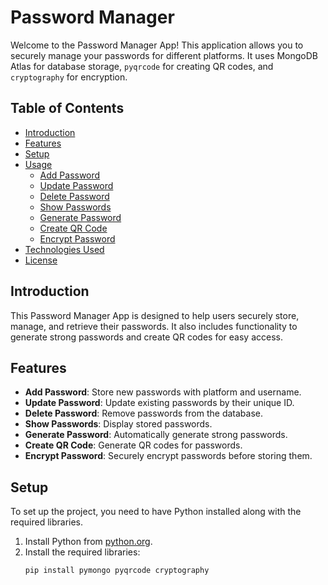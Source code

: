 # Password Manager

Welcome to the Password Manager App! This application allows you to securely manage your passwords for different platforms. It uses MongoDB Atlas for database storage, `pyqrcode` for creating QR codes, and `cryptography` for encryption.

## Table of Contents

- [Introduction](#introduction)
- [Features](#features)
- [Setup](#setup)
- [Usage](#usage)
  - [Add Password](#add-password)
  - [Update Password](#update-password)
  - [Delete Password](#delete-password)
  - [Show Passwords](#show-passwords)
  - [Generate Password](#generate-password)
  - [Create QR Code](#create-qr-code)
  - [Encrypt Password](#encrypt-password)
- [Technologies Used](#technologies-used)
- [License](#license)

## Introduction

This Password Manager App is designed to help users securely store, manage, and retrieve their passwords. It also includes functionality to generate strong passwords and create QR codes for easy access.

## Features

- **Add Password**: Store new passwords with platform and username.
- **Update Password**: Update existing passwords by their unique ID.
- **Delete Password**: Remove passwords from the database.
- **Show Passwords**: Display stored passwords.
- **Generate Password**: Automatically generate strong passwords.
- **Create QR Code**: Generate QR codes for passwords.
- **Encrypt Password**: Securely encrypt passwords before storing them.

## Setup

To set up the project, you need to have Python installed along with the required libraries.

1. Install Python from [python.org](https://www.python.org/).
2. Install the required libraries:
   ```bash
   pip install pymongo pyqrcode cryptography
